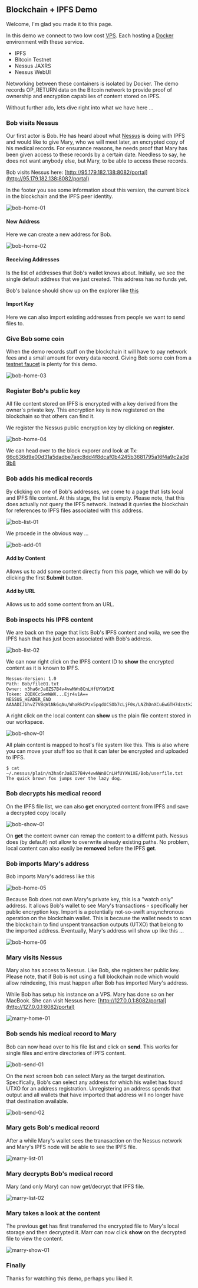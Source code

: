 ## Blockchain + IPFS Demo

Welcome, I'm glad you made it to this page.

In this demo we connect to two low cost [VPS](https://www.vultr.com). Each hosting a [Docker](https://www.docker.com/community-edition) environment with these service.

* IPFS
* Bitcoin Testnet
* Nessus JAXRS 
* Nessus WebUI 

Networking between these containers is isolated by Docker. The demo records OP_RETURN data on the Bitcoin network to provide proof of ownership and encryption capabilies of content stored on IPFS. 

Without further ado, lets dive right into what we have here ...

### Bob visits Nessus

Our first actor is Bob. He has heard about what [Nessus](https://github.com/jboss-fuse/nessus) is doing with IPFS and would like to give Mary, who we will meet later, an encrypted copy of his medical records. For ensurance reasons, he needs proof that Mary has been given access to these records by a certain date. Needless to say, he does not want anybody else, but Mary, to be able to access these records.

Bob visits Nessus here: [http://95.179.182.138:8082/portal](http://95.179.182.138:8082/portal)

In the footer you see some information about this version, the current block in the blockchain and the IPFS peer identity.

![bob-home-01](img/bob-home-01.png)

#### New Address

Here we can create a new address for Bob.

![bob-home-02](img/bob-home-02.png)

#### Receiving Addresses

Is the list of addresses that Bob's wallet knows about. Initially, we see the single default address that we just created. 
This address has no funds yet.

Bob's balance should show up on the explorer like [this](https://live.blockcypher.com/btc-testnet/address/n3ha6rJa8ZS7B4v4vwNWn8CnLHfUYXW1XE)

#### Import Key

Here we can also import existing addresses from people we want to send files to.

### Give Bob some coin

When the demo records stuff on the blockchain it will have to pay network fees and a small amount for every data record.
Giving Bob some coin from a [testnet faucet](http://bitcoinfaucet.uo1.net/send.php) is plenty for this demo.

![bob-home-03](img/bob-home-03.png)

### Register Bob's public key

All file content stored on IPFS is encrypted with a key derived from the owner's private key. This encryption key is now registered on the blockchain so that others can find it. 

We register the Nessus public encryption key by clicking on __register__.

![bob-home-04](img/bob-home-04.png)

We can head over to the block exporer and look at Tx: [66c636d9e00d31a5dadbe7aec8dd4f8dcaf0b4245b3681795a16f4a9c2a0d9b8](https://live.blockcypher.com/btc-testnet/tx/66c636d9e00d31a5dadbe7aec8dd4f8dcaf0b4245b3681795a16f4a9c2a0d9b8/)

### Bob adds his medical records

By clicking on one of Bob's addresses, we come to a page that lists local and IPFS file content. At this stage, the list is empty. 
Please note, that this does actually not query the IPFS network. Instead it queries the blockchain for references to IPFS files associated with this address.

![bob-list-01](img/bob-list-01.png)

We procede in the obvious way ...

![bob-add-01](img/bob-add-01.png)

#### Add by Content

Allows us to add some content directly from this page, which we will do by clicking the first __Submit__ button.

#### Add by URL

Allows us to add some content from an URL.

### Bob inspects his IPFS content

We are back on the page that lists Bob's IPFS content and voila, we see the IPFS hash that has just been associated with Bob's address.

![bob-list-02](img/bob-list-02.png)

We can now right click on the IPFS content ID to __show__ the encrypted content as it is known to IPFS.

	Nessus-Version: 1.0
	Path: Bob/file01.txt
	Owner: n3ha6rJa8ZS7B4v4vwNWn8CnLHfUYXW1XE
	Token: ZQDXCcSwmWWX...Ejr4v1A==
	NESSUS_HEADER_END
	AAAADIJbhvZ7VBqW1Nk6qAu/WhaRkCPzx5pqdUCSOb7cLjF0s/LNZhDnXCuEwGTH7dzstk2bn8BTGX7bK2hkXnZv

A right click on the local content can __show__ us the plain file content stored in our workspace.

![bob-show-01](img/bob-show-01.png)

All plain content is mapped to host's file system like this. 
This is also where you can move your stuff too so that it can later be encrypted and uploaded to IPFS.

	$ cat ~/.nessus/plain/n3ha6rJa8ZS7B4v4vwNWn8CnLHfUYXW1XE/Bob/userfile.txt 
	The quick brown fox jumps over the lazy dog.
	
### Bob decrypts his medical record

On the IPFS file list, we can also __get__ encrypted content from IPFS and save a decrypted copy locally

![bob-show-01](img/bob-get-01.png)

On __get__ the content owner can remap the content to a differnt path. Nessus does (by default) not allow to overwrite already existing paths. 
No problem, local content can also easily be __removed__ before the IPFS __get__. 

### Bob imports Mary's address

Bob imports Mary's address like this

![bob-home-05](img/bob-home-05.png)

Because Bob does not own Mary's private key, this is a "watch only" address. It allows Bob's wallet to see Mary's transactions - specifically her public encryption key.
Import is a potentially not-so-swift ansynchronous operation on the blockchain wallet. This is because the wallet needs to scan the blockchain to find unspent transaction outputs
(UTXO) that belong to the imported address. Eventually, Mary's address will show up like this ...

![bob-home-06](img/bob-home-06.png)

### Mary visits Nessus

Mary also has access to Nessus. Like Bob, she registers her public key.
Please note, that if Bob is not using a full blockchain node which would allow reindexing, this must happen after Bob has imported Mary's address.

While Bob has setup his instance on a VPS. Mary has done so on her MacBook. 
She can visit Nessus here: [http://127.0.0.1:8082/portal](http://127.0.0.1:8082/portal)

![marry-home-01](img/marry-home-01.png)

### Bob sends his medical record to Mary

Bob can now head over to his file list and click on __send__. This works for single files and entire directories of IPFS content.

![bob-send-01](img/bob-send-01.png)

On the next screen bob can select Mary as the target destination. Specifically, Bob's can select any address for which his wallet has found UTXO 
for an address registration. Unregistering an address spends that output and all wallets that have imported that address will no longer have that 
destination available.

![bob-send-02](img/bob-send-02.png)

### Mary gets Bob's medical record

After a while Mary's wallet sees the tranasaction on the Nessus network and Mary's IPFS node will be able to see the IPFS file.

![marry-list-01](img/marry-list-01.png)

### Mary decrypts Bob's medical record

Mary (and only Mary) can now get/decrypt that IPFS file.

![marry-list-02](img/marry-list-02.png)

### Mary takes a look at the content

The previous __get__ has first transferred the encrypted file to Mary's local storage and then decrypted it.
Marr can now click __show__ on the decrypted file to view the content.

![marry-show-01](img/marry-show-01.png)

### Finally

Thanks for watching this demo, perhaps you liked it.

